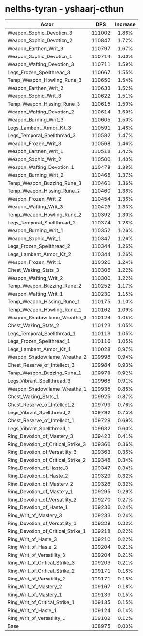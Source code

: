 # nelths-tyran - yshaarj-cthun
| Actor | DPS | Increase |
|---|:---:|:---:|
|Weapon_Sophic_Devotion_3|111002|1.86%|
|Weapon_Sophic_Devotion_2|110847|1.72%|
|Weapon_Earthen_Writ_3|110797|1.67%|
|Weapon_Sophic_Devotion_1|110714|1.60%|
|Weapon_Wafting_Devotion_3|110711|1.59%|
|Legs_Frozen_Spellthread_3|110667|1.55%|
|Temp_Weapon_Howling_Rune_3|110650|1.54%|
|Weapon_Earthen_Writ_2|110633|1.52%|
|Weapon_Sophic_Writ_3|110622|1.51%|
|Temp_Weapon_Hissing_Rune_3|110615|1.50%|
|Weapon_Wafting_Devotion_2|110614|1.50%|
|Weapon_Burning_Writ_3|110605|1.50%|
|Legs_Lambent_Armor_Kit_3|110591|1.48%|
|Legs_Temporal_Spellthread_3|110582|1.47%|
|Weapon_Frozen_Writ_3|110568|1.46%|
|Weapon_Earthen_Writ_1|110518|1.42%|
|Weapon_Sophic_Writ_2|110500|1.40%|
|Weapon_Wafting_Devotion_1|110478|1.38%|
|Weapon_Burning_Writ_2|110468|1.37%|
|Temp_Weapon_Buzzing_Rune_3|110461|1.36%|
|Temp_Weapon_Hissing_Rune_2|110460|1.36%|
|Weapon_Frozen_Writ_2|110454|1.36%|
|Weapon_Wafting_Writ_3|110425|1.33%|
|Temp_Weapon_Howling_Rune_2|110392|1.30%|
|Legs_Temporal_Spellthread_2|110374|1.28%|
|Weapon_Burning_Writ_1|110352|1.26%|
|Weapon_Sophic_Writ_1|110347|1.26%|
|Legs_Frozen_Spellthread_2|110344|1.26%|
|Legs_Lambent_Armor_Kit_2|110344|1.26%|
|Weapon_Frozen_Writ_1|110326|1.24%|
|Chest_Waking_Stats_3|110306|1.22%|
|Weapon_Wafting_Writ_2|110300|1.22%|
|Temp_Weapon_Buzzing_Rune_2|110252|1.17%|
|Weapon_Wafting_Writ_1|110230|1.15%|
|Temp_Weapon_Hissing_Rune_1|110175|1.10%|
|Temp_Weapon_Howling_Rune_1|110162|1.09%|
|Weapon_Shadowflame_Wreathe_3|110124|1.05%|
|Chest_Waking_Stats_2|110123|1.05%|
|Legs_Temporal_Spellthread_1|110119|1.05%|
|Legs_Frozen_Spellthread_1|110116|1.05%|
|Legs_Lambent_Armor_Kit_1|110028|0.97%|
|Weapon_Shadowflame_Wreathe_2|109998|0.94%|
|Chest_Reserve_of_Intellect_3|109984|0.93%|
|Temp_Weapon_Buzzing_Rune_1|109978|0.92%|
|Legs_Vibrant_Spellthread_3|109968|0.91%|
|Weapon_Shadowflame_Wreathe_1|109935|0.88%|
|Chest_Waking_Stats_1|109925|0.87%|
|Chest_Reserve_of_Intellect_2|109799|0.76%|
|Legs_Vibrant_Spellthread_2|109792|0.75%|
|Chest_Reserve_of_Intellect_1|109729|0.69%|
|Legs_Vibrant_Spellthread_1|109632|0.60%|
|Ring_Devotion_of_Mastery_3|109423|0.41%|
|Ring_Devotion_of_Critical_Strike_3|109366|0.36%|
|Ring_Devotion_of_Versatility_3|109363|0.36%|
|Ring_Devotion_of_Critical_Strike_2|109348|0.34%|
|Ring_Devotion_of_Haste_3|109347|0.34%|
|Ring_Devotion_of_Haste_2|109329|0.32%|
|Ring_Devotion_of_Mastery_2|109326|0.32%|
|Ring_Devotion_of_Mastery_1|109295|0.29%|
|Ring_Devotion_of_Versatility_2|109270|0.27%|
|Ring_Devotion_of_Haste_1|109236|0.24%|
|Ring_Writ_of_Mastery_3|109233|0.24%|
|Ring_Devotion_of_Versatility_1|109228|0.23%|
|Ring_Devotion_of_Critical_Strike_1|109218|0.22%|
|Ring_Writ_of_Haste_3|109210|0.22%|
|Ring_Writ_of_Haste_2|109204|0.21%|
|Ring_Writ_of_Versatility_3|109204|0.21%|
|Ring_Writ_of_Critical_Strike_3|109203|0.21%|
|Ring_Writ_of_Critical_Strike_2|109171|0.18%|
|Ring_Writ_of_Versatility_2|109171|0.18%|
|Ring_Writ_of_Mastery_2|109167|0.18%|
|Ring_Writ_of_Mastery_1|109139|0.15%|
|Ring_Writ_of_Critical_Strike_1|109135|0.15%|
|Ring_Writ_of_Haste_1|109124|0.14%|
|Ring_Writ_of_Versatility_1|109102|0.12%|
|Base|108975|0.00%|
